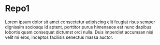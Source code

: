 # Repo1

Lorem ipsum dolor sit amet consectetur adipiscing elit feugiat risus semper dignissim sociosqu id aptent, porttitor purus himenaeos est nunc dapibus lobortis quam consequat dictumst orci nulla. Duis imperdiet accumsan nisi velit mi eros, inceptos facilisis senectus massa auctor.
